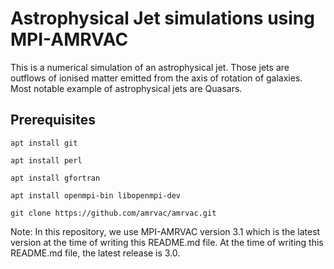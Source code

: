 # Astrophysical Jet simulations using MPI-AMRVAC

This is a numerical simulation of an astrophysical jet. Those jets are outflows of ionised matter emitted from the axis of rotation of galaxies. Most notable example of astrophysical jets are Quasars.

## Prerequisites

`apt install git`

`apt install perl`

`apt install gfortran`

`apt install openmpi-bin libopenmpi-dev`

`git clone https://github.com/amrvac/amrvac.git`

Note: In this repository, we use MPI-AMRVAC version 3.1 which is the latest version at the time of writing this README.md file. At the time of writing this README.md file, the latest release is 3.0.
